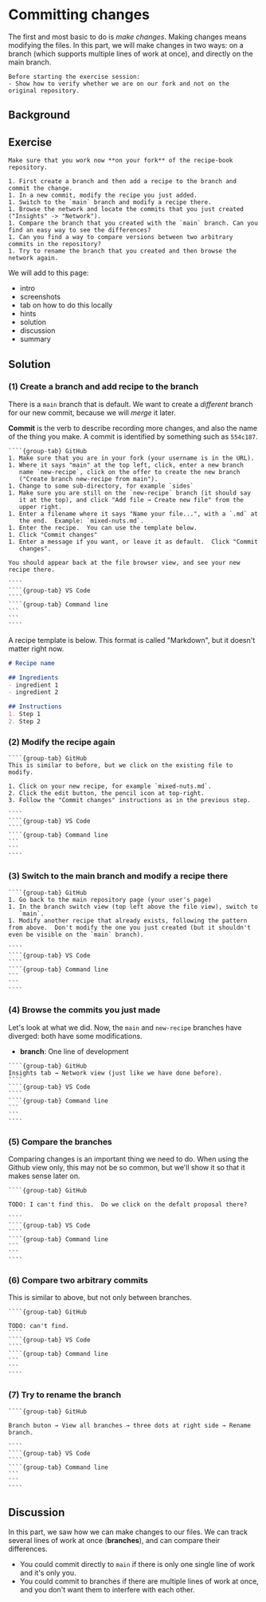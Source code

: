 # Committing changes

The first and most basic to do is *make changes*.  Making changes
means modifying the files.  In this part, we will make changes in two
ways: on a branch (which supports multiple lines of work at once), and
directly on the main branch.

```{instructor-note}
Before starting the exercise session:
- Show how to verify whether we are on our fork and not on the original repository.
```

## Background



## Exercise

```{exercise} Exercise: Practice creating commmits and branches (20 min)
Make sure that you work now **on your fork** of the recipe-book repository.

1. First create a branch and then add a recipe to the branch and commit the change.
1. In a new commit, modify the recipe you just added.
1. Switch to the `main` branch and modify a recipe there.
1. Browse the network and locate the commits that you just created ("Insights" -> "Network").
1. Compare the branch that you created with the `main` branch. Can you find an easy way to see the differences?
1. Can you find a way to compare versions between two arbitrary commits in the repository?
1. Try to rename the branch that you created and then browse the network again.
```

We will add to this page:
- intro
- screenshots
- tab on how to do this locally
- hints
- solution
- discussion
- summary


## Solution

### (1) Create a branch and add recipe to the branch

There is a `main` branch that is default.  We want to create a
*different* branch for our new commit, because we will *merge* it
later.

**Commit** is the verb to describe recording more changes, and also
the name of the thing you make.  A commit is identified by something
such as `554c187`.

`````{tabs}
````{group-tab} GitHub
1. Make sure that you are in your fork (your username is in the URL).
1. Where it says "main" at the top left, click, enter a new branch
   name `new-recipe`, click on the offer to create the new branch
   ("Create branch new-recipe from main").
1. Change to some sub-directory, for example `sides`
1. Make sure you are still on the `new-recipe` branch (it should say
   it at the top), and click "Add file → Create new file" from the
   upper right.
1. Enter a filename where it says "Name your file...", with a `.md` at
   the end.  Example: `mixed-nuts.md`.
1. Enter the recipe.  You can use the template below.
1. Click "Commit changes"
1. Enter a message if you want, or leave it as default.  Click "Commit
   changes".

You should appear back at the file browser view, and see your new
recipe there.

````
````{group-tab} VS Code
````
````{group-tab} Command line
```
```
````
`````

A recipe template is below.  This format is called "Markdown", but it
doesn't matter right now.
```markdown
# Recipe name

## Ingredients
- ingredient 1
- ingredient 2

## Instructions
1. Step 1
2. Step 2
```



### (2) Modify the recipe again

`````{tabs}
````{group-tab} GitHub
This is similar to before, but we click on the existing file to
modify.

1. Click on your new recipe, for example `mixed-nuts.md`.
2. Click the edit button, the pencil icon at top-right.
3. Follow the "Commit changes" instructions as in the previous step.

````
````{group-tab} VS Code
````
````{group-tab} Command line
```
```
````
`````

### (3) Switch to the main branch and modify a recipe there

`````{tabs}
````{group-tab} GitHub
1. Go back to the main repository page (your user's page)
1. In the branch switch view (top left above the file view), switch to
   `main`.
1. Modify another recipe that already exists, following the pattern
from above.  Don't modify the one you just created (but it shouldn't
even be visible on the `main` branch).

````
````{group-tab} VS Code
````
````{group-tab} Command line
```
```
````
`````

### (4) Browse the commits you just made

Let's look at what we did.  Now, the `main` and `new-recipe` branches
have diverged: both have some modifications.

* **branch**: One line of development

`````{tabs}
````{group-tab} GitHub
Insights tab → Network view (just like we have done before).
````
````{group-tab} VS Code
````
````{group-tab} Command line
```
```
````
`````

### (5) Compare the branches

Comparing changes is an important thing we need to do.  When using the
Github view only, this may not be so common, but we'll show it so that
it makes sense later on.

`````{tabs}
````{group-tab} GitHub

TODO: I can't find this.  Do we click on the defalt proposal there?

````
````{group-tab} VS Code
````
````{group-tab} Command line
```
```
````
`````

### (6) Compare two arbitrary commits

This is similar to above, but not only between branches.

`````{tabs}
````{group-tab} GitHub

TODO: can't find.
````
````{group-tab} VS Code
````
````{group-tab} Command line
```
```
````
`````

### (7) Try to rename the branch

`````{tabs}
````{group-tab} GitHub

Branch buton → View all branches → three dots at right side → Rename branch.

````
````{group-tab} VS Code
````
````{group-tab} Command line
```
```
````
`````


## Discussion

In this part, we saw how we can make changes to our files.  We can
track several lines of work at once (**branches**), and can compare
their differences.

* You could commit directly to `main` if there is only one single line
  of work and it's only you.
* You could commit to branches if there are multiple lines of work at
  once, and you don't want them to interfere with each other.
